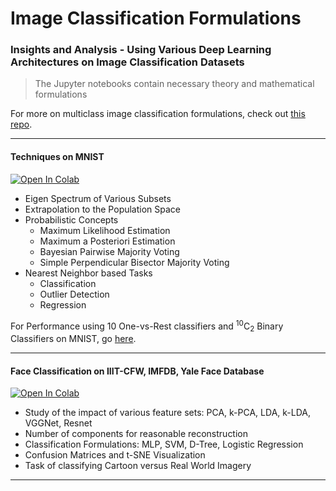 # Image Classification Formulations

### Insights and Analysis - Using Various Deep Learning Architectures on Image Classification Datasets

> The Jupyter notebooks contain necessary theory and mathematical formulations

For more on multiclass image classification formulations, check out [this repo](https://github.com/sayarghoshroy/Multiclass_Classification).

---

#### Techniques on MNIST

[![Open In Colab](https://colab.research.google.com/assets/colab-badge.svg)](https://colab.research.google.com/github/sayarghoshroy/Image-Classification-Formulations/blob/master/Techniques_on_MNIST.ipynb)

- Eigen Spectrum of Various Subsets
- Extrapolation to the Population Space
- Probabilistic Concepts
  - Maximum Likelihood Estimation
  - Maximum a Posteriori Estimation
  - Bayesian Pairwise Majority Voting
  - Simple Perpendicular Bisector Majority Voting
- Nearest Neighbor based Tasks
  - Classification
  - Outlier Detection
  - Regression
  
For Performance using 10 One-vs-Rest classifiers and <sup>10</sup>C<sub>2</sub> Binary Classifiers on MNIST, go [here](https://github.com/sayarghoshroy/Multiclass_Classification).

---
  
#### Face Classification on IIIT-CFW, IMFDB, Yale Face Database

[![Open In Colab](https://colab.research.google.com/assets/colab-badge.svg)](https://colab.research.google.com/github/sayarghoshroy/Image-Classification-Formulations/blob/master/Face_Classification.ipynb)

- Study of the impact of various feature sets: PCA, k-PCA, LDA, k-LDA, VGGNet, Resnet
- Number of components for reasonable reconstruction
- Classification Formulations: MLP, SVM, D-Tree, Logistic Regression
- Confusion Matrices and t-SNE Visualization
- Task of classifying Cartoon versus Real World Imagery

---
